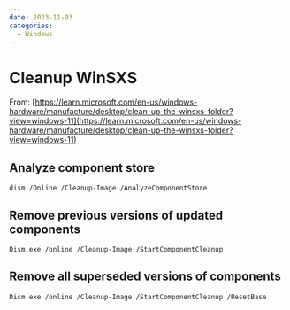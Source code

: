 ```yaml
---
date: 2023-11-03
categories:
  - Windows
---
```



# Cleanup WinSXS
From: [https://learn.microsoft.com/en-us/windows-hardware/manufacture/desktop/clean-up-the-winsxs-folder?view=windows-11](https://learn.microsoft.com/en-us/windows-hardware/manufacture/desktop/clean-up-the-winsxs-folder?view=windows-11)

## Analyze component store
```
dism /Online /Cleanup-Image /AnalyzeComponentStore
```
## Remove previous versions of updated components
```
Dism.exe /online /Cleanup-Image /StartComponentCleanup
```

## Remove all superseded versions of components
```
Dism.exe /online /Cleanup-Image /StartComponentCleanup /ResetBase
```